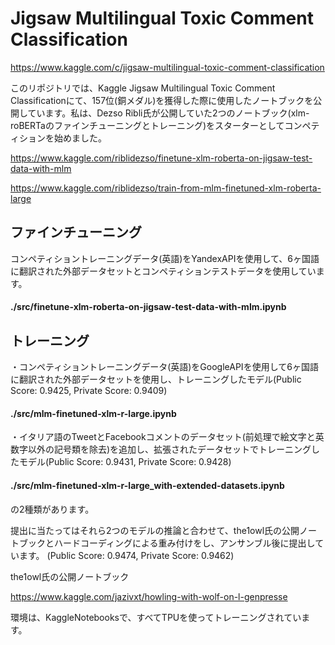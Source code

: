 # Jigsaw Multilingual Toxic Comment Classification
https://www.kaggle.com/c/jigsaw-multilingual-toxic-comment-classification

このリポジトリでは、Kaggle Jigsaw Multilingual Toxic Comment Classificationにて、157位(銅メダル)を獲得した際に使用したノートブックを公開しています。私は、Dezso Ribli氏が公開していた2つのノートブック(xlm-roBERTaのファインチューニングとトレーニング)をスターターとしてコンペティションを始めました。

https://www.kaggle.com/riblidezso/finetune-xlm-roberta-on-jigsaw-test-data-with-mlm

https://www.kaggle.com/riblidezso/train-from-mlm-finetuned-xlm-roberta-large

## ファインチューニング
コンペティショントレーニングデータ(英語)をYandexAPIを使用して、6ヶ国語に翻訳された外部データセットとコンペティションテストデータを使用しています。

#### ./src/finetune-xlm-roberta-on-jigsaw-test-data-with-mlm.ipynb


## トレーニング

・コンペティショントレーニングデータ(英語)をGoogleAPIを使用して6ヶ国語に翻訳された外部データセットを使用し、トレーニングしたモデル(Public Score: 0.9425, Private Score: 0.9409)

#### ./src/mlm-finetuned-xlm-r-large.ipynb

・イタリア語のTweetとFacebookコメントのデータセット(前処理で絵文字と英数字以外の記号類を除去)を追加し、拡張されたデータセットでトレーニングしたモデル(Public Score: 0.9431, Private Score: 0.9428)

#### ./src/mlm-finetuned-xlm-r-large_with-extended-datasets.ipynb

の2種類があります。

提出に当たってはそれら2つのモデルの推論と合わせて、the1owl氏の公開ノートブックとハードコーディングによる重み付けをし、アンサンブル後に提出しています。
(Public Score: 0.9474, Private Score: 0.9462)

the1owl氏の公開ノートブック

https://www.kaggle.com/jazivxt/howling-with-wolf-on-l-genpresse

環境は、KaggleNotebooksで、すべてTPUを使ってトレーニングされています。
